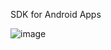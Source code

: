 SDK for Android Apps  

 ![image](https://github.com/nextblank/NB/raw/master/Paper/Android/AndroidAppArchitecture.png)
